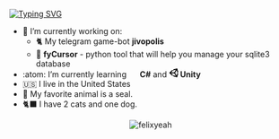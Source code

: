 [![Typing SVG](https://readme-typing-svg.herokuapp.com?font=Fira+Code&pause=1000&color=3C37C5C8&background=6CABFF00&center=true&vCenter=true&repeat=false&width=435&lines=Hello++%F0%9F%8C%8A+My+name+is+Felix.+)](https://git.io/typing-svg)

<!--**felixyeahh/felixyeahh** is a ✨ _special_ ✨ repository because its `README.md` (this file) appears on your GitHub profile.-->

- 🔭 I’m currently working on:
  - 🐈 My telegram game-bot **jivopolis** 
  - 🔁 **fyCursor** - python tool that will help you manage your sqlite3 database
- :atom: I’m currently learning <img src="https://cdn.jsdelivr.net/gh/devicons/devicon/icons/csharp/csharp-original.svg" height=16 width=16 style="vertical-align:bottom"/> **C#** and <img src="./unity.svg" height=16 width=16 /> **Unity**
- :us: I live in the United States
- 🦭 My favorite animal is a seal.
- 🐈‍⬛ I have 2 cats and one dog. 

<p align="center"> <img src="https://github-readme-stats.vercel.app/api?username=felixyeahh&show_icons=true&theme=dracula&count_private=true&title_color=#000000&text_color=#CA0B0B&icon_color=#CA0B0B" alt="felixyeah" />
